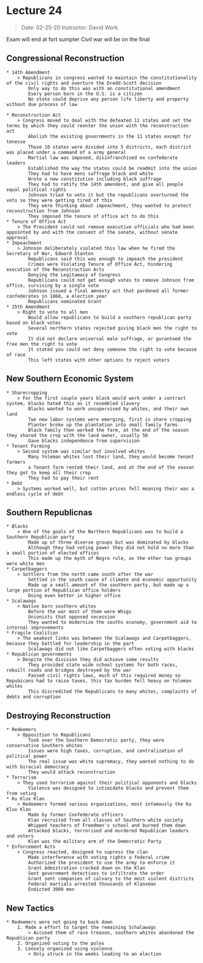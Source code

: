 # Lecture 24
> Date: 02-25-20
> Instructor: David Work

Exam will end at fort sumpter
Civil war will be on the final

## Congressional Reconstruction
    * 14th Amendment 
        > Republicans in congress wanted to maintain the constitutionality of the civil rights and overturn the Dredd-Scott decision
            Only way to do this was with an constitutional amendment
            Every person born in the U.S. is a citizen
            No state could deprive any person life liberty and property without due process of law
        
    * Reconstruction Act
        > Congress moved to deal with the defeated 11 states and set the terms by which they could reenter the union with the reconstruction act
            Abolish the existing governments in the 11 states except for tenesse 
            Those 10 states were divided into 5 districts, each district was placed under a command of a army general
            Martial law was imposed, disinfranchised ex confederate leaders
            Established the way the states could be readmit into the union
            They had to have mens suffrage black and white
            Wrote a new constitution including black suffrage
            They had to ratify the 14th amendent, and give all people equal political rights
            Johnson tried to veto it but the republicans overturned the veto so they were getting tired of this
            They were thinking about impeachment, they wanted to protect reconstruction from Johnson
            They imposed the tenure of office act to do this  
    * Tenure of Office Act
        > The President could not remove executive officials who had been appointed by and with the consent of the senate, without senate approval
    * Impeachment
        > Johnson deliberately violated this law when he fired the Secretary of War, Edward Stanton
            Republicans said this was enough to impeach the president
            Crimes were Violating Tenure of Office Act, hindering execution of the Reconstruction Acts
            Denying the Legitamacy of Congress 
            Republicans could not get enough votes to remove Johnson from office, surviving by a single vote 
            Johnson issued a final amnesty act that pardoned all former confederates in 1868, a election year       
            Republicans nominated Grant
    * 15th Amendment
        > Right to vote to all men
            Would allow republicans to build a southern republican party based on black votes
            Several northern states rejected giving black men the right to vote 
            It did not declare universal male suffrage, or guranteed the free men the right to vote
            It stated you could not deny someone the right to vote because of race
            This left states with other options to reject voters

## New Southern Economic System
    * Sharecropping
        > For the first couple years black would work under a contract system, blacks hated this as it resembled slavery
            Blacks wanted to work unsupervised by whites, and their own land
            Two new labor systems were emerging, first is share cropping 
            Planter broke up the plantation into small family farms
            Black family then worked the farm, at the end of the season they shared the crop with the land owner, usually 50 
            Gave blacks independence from supervision
    * Tenant Farming
        > Second system was similar but involved whites
            Many Yoleman whites lost their land, they would become tenant farmers
            a Tenant farm rented their land, and at the end of the season they got to keep all their crop
            They had to pay their rent
    * Debt
        > Systems worked well, but cotton prices fell meaning their was a endless cycle of debt
            

## Southern Republicnas
    * Blacks
        > One of the goals of the Northern Republicans was to build a Southern Republican party
            Made up of three diverse groups but was dominated by blacks
            Although they had voting power they did not hold no more than a small portion of elected offices 
            This made up the myth of Negro rule, as the other two groups were white men
    * Carpetbaggers
        > Settlers from the north came south after the war
            Settled in the south cause of climate and economic oppurtunity
            Made up a small amount of the southern party, but made up a large portion of Republican office holders
            Doing even better in higher office
    * Scalawags
        > Native born southern whites
            Before the war most of them were Whigs 
            Unionists that opposed secession
            They wanted to modernize the souths economy, government aid to internal improvements
    * Fragile Coalition
        > The weakest links was between the Scalawags and Carpetbaggers, because they battled for leadership in the part
            Scalawags did not like Carpetbaggers often voting with blacks
    * Republican governments
        > Despite the division they did achieve some results
            They provided state wide school systems for both races, rebuilt roads and bridges destroyed by the war
            Passed civil rights laws, much of this required money so Repubicans had to raise taxes, this tax burden fell heavy on Yoleman whites
            This discredited the Republicans to many whites, complaints of debts and corruption

## Destroying Reconstruction
    * Redeemers
        > Opposition to Republicans
            Took over the Southern Democratic party, they were conservative Southern whites
            Issues were high taxes, corruption, and centralization of political power
            The real issue was white supremacy, they wanted nothing to do with biracial democracy
            They would attack reconstruction
    * Terrorism
        > They used terrorism against their political opponents and blacks
            Violence was designed to intimidate blacks and prevent them from voting
    * Ku Klux Klan
        > Redeemers formed various organizations, most infamously the Ku Klux Klan
            Made by former Confederate officers
            Klan recruited from all classes of Southern white society
            Whipped teachers of Freedmen's school and burned them down
            Attacked blacks, terrorised and murdered Republican leaders and voters
            Klan was the military arm of the Democratic Party
    * Enforcement Acts
        > Congress reacted, designed to supress the clan
            Made interference with voting rights a federal crime
            Authorized the president to use the army to enforce it
            Grant Admistration cracked down on the Klan
            Sent government detectives to infiltrate the order
            Grant sent companies of calvary to the most violent districts
            Federal martials arrested thousands of Klansman
            Endicted 3000 men

## New Tactics
    * Redeemers were not going to back down
        1. Made a effort to target the remaining Schalawags
            > Accused them of race treason, southern whites abandoned the Republican party
        2. Organized voting to the poles 
        3. Loosely organized using violence
            > Only struck in the weeks leading to an election

